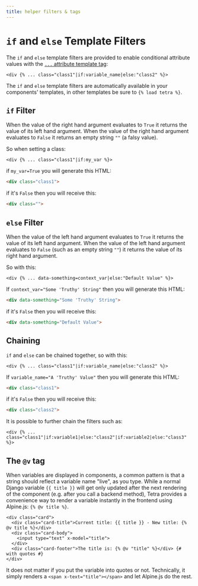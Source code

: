 ```yaml
---
title: helper filters & tags
---
```


# `if` and `else` Template Filters

The `if` and `else` template filters are provided to enable conditional attribute values with the [`...` attribute template tag](attribute-tag.md):

``` django
<div {% ... class="class1"|if:variable_name|else:"class2" %}>
```

The `if` and `else` template filters are automatically available in your components' templates, in other templates be sure to `{% load tetra %}`.

## `if` Filter

When the value of the right hand argument evaluates to `True` it returns the value of its left hand argument. When the value of the right hand argument evaluates to `False` it returns an empty string `""` (a falsy value).

So when setting a class:

``` django
<div {% ... class="class1"|if:my_var %}>
```

if `my_var=True` you will generate this HTML:

``` html
<div class="class1">
```

if it's `False` then you will receive this:

``` html
<div class="">
```

## `else` Filter

When the value of the left hand argument evaluates to `True` it returns the value of its left hand argument. When the value of the left hand argument evaluates to `False` (such as an empty string `""`) it returns the value of its right hand argument.

So with this:

``` django
<div {% ... data-something=context_var|else:"Default Value" %}>
```

If `context_var="Some 'Truthy' String"` then you will generate this HTML:

``` html
<div data-something="Some 'Truthy' String">
```

if it's `False` then you will receive this:

``` html
<div data-something="Default Value">
```

## Chaining

`if` and `else` can be chained together, so with this:

``` django
<div {% ... class="class1"|if:variable_name|else:"class2" %}>
```

If `variable_name="A 'Truthy' Value"` then you will generate this HTML:

``` html
<div class="class1">
```

if it's `False` then you will receive this:

``` html
<div class="class2">
```

It is possible to further chain the filters such as:

``` django
<div {% ... class="class1"|if:variable1|else:"class2"|if:variable2|else:"class3" %}>
```

## The `@v` tag

When variables are displayed in components, a common pattern is that a string should reflect a variable name "live", as you type. While a normal Django variable `{{ title }}` will get only updated after the next rendering of the component (e.g. after you call a backend method), Tetra provides a convenience way to render a variable instantly in the frontend using Alpine.js: `{% @v title %}`.

```django
<div class="card">
  <div class="card-title">Current title: {{ title }} - New title: {% @v title %}</div>
  <div class="card-body">
    <input type="text" x-model="title">
  </div>
  <div class="card-footer">The title is: {% @v "title" %}</div> {# with quotes #}
</div>
```
It does not matter if you put the variable into quotes or not.
Technically, it simply renders a `<span x-text="title"></span>` and let Alpine.js do the rest.